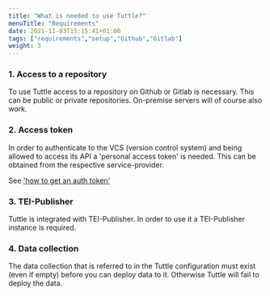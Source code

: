 ```yaml
---
title: "What is needed to use Tuttle?"
menuTitle: "Requirements"
date: 2021-11-03T15:15:41+01:00
tags: ["requirements","setup","Github","Gitlab"]
weight: 3
---
```



### 1. Access to a repository

To use Tuttle access to a repository on Github or Gitlab is necessary. This can be public or private repositories.
On-premise servers will of course also work.

### 2. Access token

In order to authenticate to the VCS (version control system) and being allowed to access its API a 'personal access token'
is needed. This can be obtained from the respective service-provider.
 
See ['how to get an auth token'](/git/auth/)

### 3. TEI-Publisher

Tuttle is integrated with TEI-Publisher. In order to use it a TEI-Publisher instance is required.

### 4. Data collection

The data collection that is referred to in the Tuttle configuration must exist (even if empty) before you can
deploy data to it. Otherwise Tuttle will fail to deploy the data.

